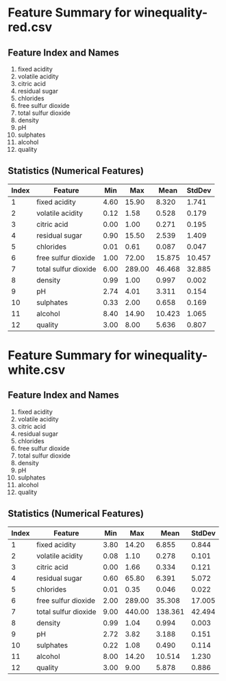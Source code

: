 
# Feature Summary for winequality-red.csv

## Feature Index and Names
1. fixed acidity
2. volatile acidity
3. citric acid
4. residual sugar
5. chlorides
6. free sulfur dioxide
7. total sulfur dioxide
8. density
9. pH
10. sulphates
11. alcohol
12. quality

## Statistics (Numerical Features)
| Index | Feature           | Min  | Max  | Mean  | StdDev |
|-------|-------------------|------|------|-------|--------|
| 1     | fixed acidity     | 4.60 | 15.90 | 8.320 | 1.741  |
| 2     | volatile acidity  | 0.12 | 1.58 | 0.528 | 0.179  |
| 3     | citric acid       | 0.00 | 1.00 | 0.271 | 0.195  |
| 4     | residual sugar    | 0.90 | 15.50 | 2.539 | 1.409  |
| 5     | chlorides         | 0.01 | 0.61 | 0.087 | 0.047  |
| 6     | free sulfur dioxide | 1.00 | 72.00 | 15.875 | 10.457 |
| 7     | total sulfur dioxide | 6.00 | 289.00 | 46.468 | 32.885 |
| 8     | density           | 0.99 | 1.00 | 0.997 | 0.002  |
| 9     | pH                | 2.74 | 4.01 | 3.311 | 0.154  |
| 10    | sulphates         | 0.33 | 2.00 | 0.658 | 0.169  |
| 11    | alcohol           | 8.40 | 14.90 | 10.423 | 1.065  |
| 12    | quality           | 3.00 | 8.00 | 5.636 | 0.807  |

# Feature Summary for winequality-white.csv

## Feature Index and Names
1. fixed acidity
2. volatile acidity
3. citric acid
4. residual sugar
5. chlorides
6. free sulfur dioxide
7. total sulfur dioxide
8. density
9. pH
10. sulphates
11. alcohol
12. quality

## Statistics (Numerical Features)
| Index | Feature           | Min  | Max  | Mean  | StdDev |
|-------|-------------------|------|------|-------|--------|
| 1     | fixed acidity     | 3.80 | 14.20 | 6.855 | 0.844  |
| 2     | volatile acidity  | 0.08 | 1.10 | 0.278 | 0.101  |
| 3     | citric acid       | 0.00 | 1.66 | 0.334 | 0.121  |
| 4     | residual sugar    | 0.60 | 65.80 | 6.391 | 5.072  |
| 5     | chlorides         | 0.01 | 0.35 | 0.046 | 0.022  |
| 6     | free sulfur dioxide | 2.00 | 289.00 | 35.308 | 17.005 |
| 7     | total sulfur dioxide | 9.00 | 440.00 | 138.361 | 42.494 |
| 8     | density           | 0.99 | 1.04 | 0.994 | 0.003  |
| 9     | pH                | 2.72 | 3.82 | 3.188 | 0.151  |
| 10    | sulphates         | 0.22 | 1.08 | 0.490 | 0.114  |
| 11    | alcohol           | 8.00 | 14.20 | 10.514 | 1.230  |
| 12    | quality           | 3.00 | 9.00 | 5.878 | 0.886  |
